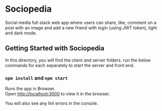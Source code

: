 # Sociopedia

Social media full stack web app where users can share, like, comment on a post with an image and add a new friend with login (using JWT token), light and dark mode.

## Getting Started with Sociopedia

In this directory, you will find the client and server folders. run the below commands for each separately to start the server and front end.
### `npm install` and `npm start`

Runs the app in Browser.\
Open [http://localhost:3000](http://localhost:3000) to view it in the browser.

You will also see any lint errors in the console.
